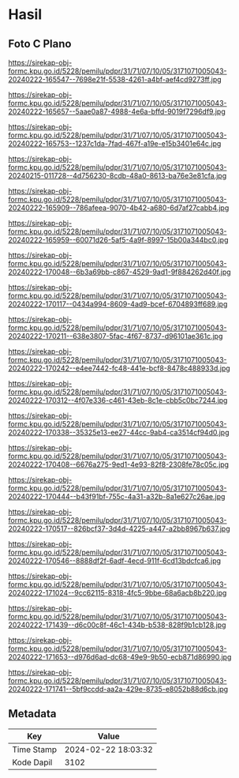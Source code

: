 # Hasil

## Foto C Plano

https://sirekap-obj-formc.kpu.go.id/5228/pemilu/pdpr/31/71/07/10/05/3171071005043-20240222-165547--7698e21f-5538-4261-a4bf-aef4cd9273ff.jpg

https://sirekap-obj-formc.kpu.go.id/5228/pemilu/pdpr/31/71/07/10/05/3171071005043-20240222-165657--5aae0a87-4988-4e6a-bffd-9019f7296df9.jpg

https://sirekap-obj-formc.kpu.go.id/5228/pemilu/pdpr/31/71/07/10/05/3171071005043-20240222-165753--1237c1da-7fad-467f-a19e-e15b3401e64c.jpg

https://sirekap-obj-formc.kpu.go.id/5228/pemilu/pdpr/31/71/07/10/05/3171071005043-20240215-011728--4d756230-8cdb-48a0-8613-ba76e3e81cfa.jpg

https://sirekap-obj-formc.kpu.go.id/5228/pemilu/pdpr/31/71/07/10/05/3171071005043-20240222-165909--786afeea-9070-4b42-a680-6d7af27cabb4.jpg

https://sirekap-obj-formc.kpu.go.id/5228/pemilu/pdpr/31/71/07/10/05/3171071005043-20240222-165959--60071d26-5af5-4a9f-8997-15b00a344bc0.jpg

https://sirekap-obj-formc.kpu.go.id/5228/pemilu/pdpr/31/71/07/10/05/3171071005043-20240222-170048--6b3a69bb-c867-4529-9ad1-9f884262d40f.jpg

https://sirekap-obj-formc.kpu.go.id/5228/pemilu/pdpr/31/71/07/10/05/3171071005043-20240222-170117--0434a994-8609-4ad9-bcef-6704893ff689.jpg

https://sirekap-obj-formc.kpu.go.id/5228/pemilu/pdpr/31/71/07/10/05/3171071005043-20240222-170211--638e3807-5fac-4f67-8737-d96101ae361c.jpg

https://sirekap-obj-formc.kpu.go.id/5228/pemilu/pdpr/31/71/07/10/05/3171071005043-20240222-170242--e4ee7442-fc48-441e-bcf8-8478c488933d.jpg

https://sirekap-obj-formc.kpu.go.id/5228/pemilu/pdpr/31/71/07/10/05/3171071005043-20240222-170312--4f07e336-c461-43eb-8c1e-cbb5c0bc7244.jpg

https://sirekap-obj-formc.kpu.go.id/5228/pemilu/pdpr/31/71/07/10/05/3171071005043-20240222-170338--35325e13-ee27-44cc-9ab4-ca3514cf94d0.jpg

https://sirekap-obj-formc.kpu.go.id/5228/pemilu/pdpr/31/71/07/10/05/3171071005043-20240222-170408--6676a275-9ed1-4e93-82f8-2308fe78c05c.jpg

https://sirekap-obj-formc.kpu.go.id/5228/pemilu/pdpr/31/71/07/10/05/3171071005043-20240222-170444--b43f91bf-755c-4a31-a32b-8a1e627c26ae.jpg

https://sirekap-obj-formc.kpu.go.id/5228/pemilu/pdpr/31/71/07/10/05/3171071005043-20240222-170517--826bcf37-3d4d-4225-a447-a2bb8967b637.jpg

https://sirekap-obj-formc.kpu.go.id/5228/pemilu/pdpr/31/71/07/10/05/3171071005043-20240222-170546--8888df2f-6adf-4ecd-911f-6cd13bdcfca6.jpg

https://sirekap-obj-formc.kpu.go.id/5228/pemilu/pdpr/31/71/07/10/05/3171071005043-20240222-171024--9cc62115-8318-4fc5-9bbe-68a6acb8b220.jpg

https://sirekap-obj-formc.kpu.go.id/5228/pemilu/pdpr/31/71/07/10/05/3171071005043-20240222-171439--d6c00c8f-46c1-434b-b538-828f9b1cb128.jpg

https://sirekap-obj-formc.kpu.go.id/5228/pemilu/pdpr/31/71/07/10/05/3171071005043-20240222-171653--d976d6ad-dc68-49e9-9b50-ecb871d86990.jpg

https://sirekap-obj-formc.kpu.go.id/5228/pemilu/pdpr/31/71/07/10/05/3171071005043-20240222-171741--5bf9ccdd-aa2a-429e-8735-e8052b88d6cb.jpg


## Metadata

| Key        | Value               |
| ---------- | ------------------- |
| Time Stamp | 2024-02-22 18:03:32 |
| Kode Dapil | 3102                |



